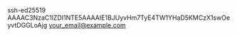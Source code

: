 ssh-ed25519 AAAAC3NzaC1lZDI1NTE5AAAAIE1BJUyvHm7TyE4TW1YHaD5KMCzX1swOeyvtDGGLoAjg your_email@example.com
